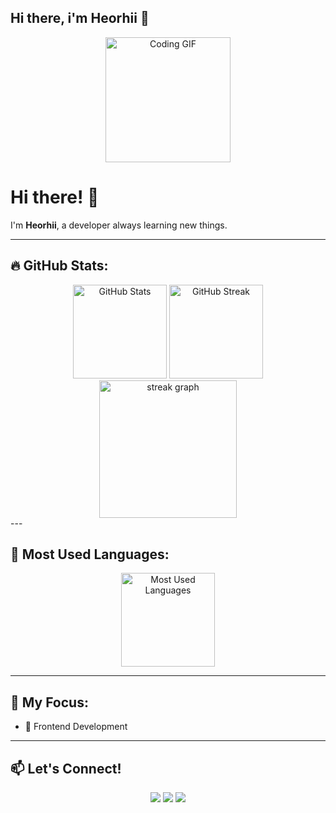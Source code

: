 ## Hi there, i'm Heorhii 👋
<div align="center">
  <img src="https://media.giphy.com/media/qgQUggAC3Pfv687qPC/giphy.gif" height="200" alt="Coding GIF" />
</div>

# Hi there! 👋

I'm **Heorhii**, a developer always learning new things. 

---

## 🔥 GitHub Stats:
<div align="center">
  <img src="https://github-readme-stats.vercel.app/api?username=your-github-username&show_icons=true&theme=light&hide_border=true" height="150" alt="GitHub Stats" />
  <img src="https://github-readme-streak-stats.herokuapp.com/?user=your-github-username&theme=light&hide_border=true" height="150" alt="GitHub Streak" />
</div>
<div align="center">
  <img src="https://github-readme-streak-stats.herokuapp.com/?user=Pro100Dever&theme=tokyonight&hide_border=false" height="220" alt="streak graph"/>
</div>
---

## 🚀 Most Used Languages:
<div align="center">
  <img src="https://github-readme-stats.vercel.app/api/top-langs/?username=your-github-username&layout=compact&theme=light&hide_border=true" height="150" alt="Most Used Languages" />
</div>

---

## 🎯 My Focus:
- 🔹 Frontend Development

---

## 📫 Let's Connect!
<div align="center">
  <a href="https://t.me/your-telegram"><img src="https://img.shields.io/badge/Telegram-26A5E4?style=for-the-badge&logo=telegram&logoColor=white" /></a>
  <a href="https://linkedin.com/in/your-profile"><img src="https://img.shields.io/badge/LinkedIn-0A66C2?style=for-the-badge&logo=linkedin&logoColor=white" /></a>
  <a href="https://github.com/your-github-username"><img src="https://img.shields.io/badge/GitHub-181717?style=for-the-badge&logo=github&logoColor=white" /></a>
</div>


